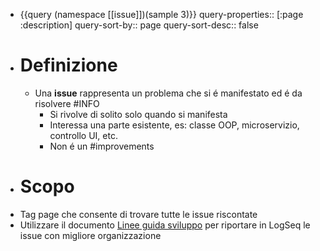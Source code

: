 - {{query (namespace [[issue]])(sample 3)}}
  query-properties:: [:page :description]
  query-sort-by:: page
  query-sort-desc:: false
- # Definizione
	- Una **issue** rappresenta un problema che si é manifestato ed é da risolvere #INFO
		- Si rivolve di solito solo quando si manifesta
		- Interessa una parte esistente, es: classe OOP, microservizio, controllo UI, etc.
		- Non é un #improvements
- # Scopo
- Tag page che consente di trovare tutte le issue riscontate
- Utilizzare il documento [Linee guida sviluppo](https://docs.google.com/document/d/1a7bF6bTtYzgwUMKCcsmfhycHUbsjbBHsOpT1MGEvvNg/edit?pli=1#heading=h.qb8anohdadd2) per riportare in LogSeq le issue con migliore organizzazione